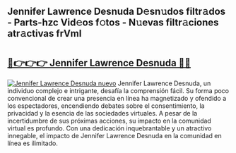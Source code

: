 ## Jennifer Lawrence Desnuda D𝚎sn𝚞dos filtr𝚊dos - Parts-hzc Vid𝚎os f𝚘tos - N𝚞evas filtr𝚊ciones atr𝚊ctivas frVmI

# <h2><a href="http://mb2gln.tromn.icu/?c=Jennifer+Lawrence+Desnuda">🔗👉👉👉 Jennifer Lawrence Desnuda 🔗🔗</a></h2>

[![Jennifer Lawrence Desnuda nuevo](https://i.imgur.com/pEAQMta.gif)](http://mb2gln.tromn.icu/?c=Jennifer+Lawrence+Desnuda)
Jennifer Lawrence Desnuda, un individuo complejo e intrigante, desafía la comprensión fácil. Su forma poco convencional de crear una presencia en línea ha magnetizado y ofendido a los espectadores, encendiendo debates sobre el consentimiento, la privacidad y la esencia de las sociedades virtuales. A pesar de la incertidumbre de sus próximas acciones, su impacto en la comunidad virtual es profundo. Con una dedicación inquebrantable y un atractivo innegable, el impacto de Jennifer Lawrence Desnuda en la comunidad en línea es ilimitado.
